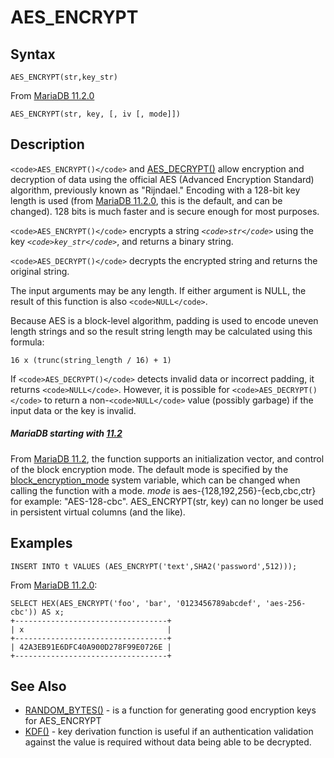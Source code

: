 
# AES_ENCRYPT

## Syntax


```
AES_ENCRYPT(str,key_str)
```

From [MariaDB 11.2.0](../../../../../../../release-notes/mariadb-community-server/release-notes-mariadb-11-2-series/mariadb-11-2-0-release-notes.md)


```
AES_ENCRYPT(str, key, [, iv [, mode]])
```

## Description


`<code>AES_ENCRYPT()</code>` and [AES_DECRYPT()](aes_decrypt.md) allow encryption and decryption of
data using the official AES (Advanced Encryption Standard) algorithm, previously known as "Rijndael." Encoding with a 128-bit key length is used (from [MariaDB 11.2.0](../../../../../../../release-notes/mariadb-community-server/release-notes-mariadb-11-2-series/mariadb-11-2-0-release-notes.md), this is the default, and can be changed). 128 bits is much faster and is secure enough for most purposes.


`<code>AES_ENCRYPT()</code>` encrypts a string *`<code>str</code>`* using the key *`<code>key_str</code>`*, and returns a binary string.


`<code>AES_DECRYPT()</code>` decrypts the encrypted string and returns the original
string.


The input arguments may be any length. If either argument is NULL, the result of this function is also `<code>NULL</code>`.


Because AES is a block-level algorithm, padding is used to encode uneven length strings and so the result string length may be calculated using this formula:


```
16 x (trunc(string_length / 16) + 1)
```

If `<code>AES_DECRYPT()</code>` detects invalid data or incorrect padding, it returns `<code>NULL</code>`. However, it is possible for `<code>AES_DECRYPT()</code>` to return a non-`<code>NULL</code>` value (possibly garbage) if the input data or the key is invalid.



##### MariaDB starting with [11.2](../../../../../../../release-notes/mariadb-community-server/what-is-mariadb-112.md)
From [MariaDB 11.2](../../../../../../../release-notes/mariadb-community-server/what-is-mariadb-112.md), the function supports an initialization vector, and control of the block encryption mode. The default mode is specified by the [block_encryption_mode](../../../../../../server-usage/replication-cluster-multi-master/optimization-and-tuning/system-variables/server-system-variables.md#block_encryption_mode) system variable, which can be changed when calling the function with a mode. *mode* is aes-{128,192,256}-{ecb,cbc,ctr} for example:  "AES-128-cbc".
AES_ENCRYPT(str, key) can no longer be used in persistent virtual columns (and the like).


## Examples


```
INSERT INTO t VALUES (AES_ENCRYPT('text',SHA2('password',512)));
```

From [MariaDB 11.2.0](../../../../../../../release-notes/mariadb-community-server/release-notes-mariadb-11-2-series/mariadb-11-2-0-release-notes.md):


```
SELECT HEX(AES_ENCRYPT('foo', 'bar', '0123456789abcdef', 'aes-256-cbc')) AS x;
+----------------------------------+
| x                                |
+----------------------------------+
| 42A3EB91E6DFC40A900D278F99E0726E |
+----------------------------------+
```

## See Also


* [RANDOM_BYTES()](https://mariadb.com/kb/en/random-bytes) - is a function for generating good encryption keys for AES_ENCRYPT
* [KDF()](kdf.md) - key derivation function is useful if an authentication validation against the value is required without data being able to be decrypted.


